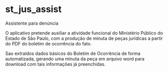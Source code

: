 # st_jus_assist
 Assistente para denúncia 

 O aplicativo pretende auxiliar a atividade funcional do Ministério Público do Estado de São Paulo, com a produção de minuta de peças jurídicas a partir do PDF do boletim de ocorrência do fato. 

 Sao extraídos dados básicos do Boletim de Ocorrência de forma automatizada, gerando uma minuta da peça em arquivo word para download com tais informações já preenchidas.


 
